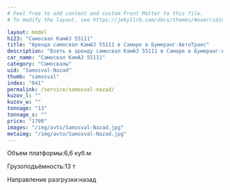 ```yaml
---
# Feel free to add content and custom Front Matter to this file.
# To modify the layout, see https://jekyllrb.com/docs/themes/#overriding-theme-defaults

layout: model
h123: "Самосвал КамАЗ 55111"
title: "Аренда самосвал КамАЗ 55111 в Самаре в Бумеранг-АвтоТранс"
description: "Взять в аренду самосвал КамАЗ 55111 в Самаре в Бумеранг-АвтоТранс"
car_name: "Самосвал КамАЗ 55111"
category: "Самосвалы"
uid: "Samosval-Nazad"
thumb: "samosval"
index: "041"
permalink: /service/samosval-nazad/
kuzov_l: ""
kuzov_w: ""
tonnage: "13"
tonnage_s: ""
price: "1700"
images: "/img/avto/Samosval-Nazad.jpg"
metaimg: "/img/avto/Samosval-Nazad.jpg"
---
```


<p><span>Объем платформы:</span><span>6,6 куб.м</span></p>

<p><span>Грузоподъёмность:</span><span>13 т</span></p>

<p><span>Направление разгрузки:</span><span>назад</span></p>
